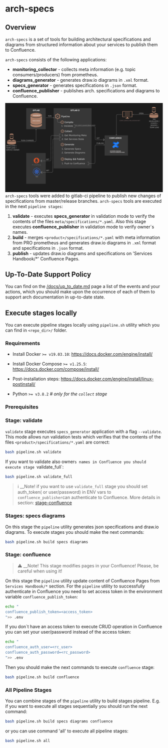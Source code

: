 # arch-specs
## Overview
`arch-specs` is a set of tools for building architectural specifications 
and diagrams from structured information about your services to publish them to Confluence.


`arch-specs` consists of the following applications:
* __monitoring_collector__ - collects meta information (e.g. topic consumers/producers) from prometheus.
* __diagrams_generator__ - generates draw.io diagrams in `.xml` format.
* __specs_generator__ - generates specifications in `.json` format.
* __confluence_publisher__ - publishes arch. specifications and diagrams to Confluence.


![](docs/images/workflow.png)
`arch-specs` tools were added to gitlab-ci pipeline to publish new changes of specifications 
from master/release branches. 
`arch-specs` tools are executed in the next `pipeline stages`:
1. __validate__ - executes __specs_generator__ in validation mode to verify the contents of the files `meta/specifications/*.yaml`.
   Also this stage executes __confluence_publisher__ in validation mode to verify owner`s names. 
1. __build__ - merges `<product>/specifications/*.yaml` with meta information from PRO prometheus and
   generates draw.io diagrams in `.xml` format and specifications in `.json` format. 
1. __publish__ - updates draw.io diagrams and specifications on 'Services Handbook/*' Confluence Pages.

## Up-To-Date Support Policy
You can find on the [/docs/up_to_date.md](/docs/up_to_date.md) page 
a list of the events and your actions, which you should make upon the occurrence of each of them
to support arch documentation in up-to-date state.

## Execute stages locally
You can execute pipeline stages locally using `pipeline.sh` utility which you can find in `<repo_dir>/` folder. 
### Requirements
* Install Docker `>= v19.03.10`:
 https://docs.docker.com/engine/install/

* Install Docker Compose `>= v1.25.5`:
 https://docs.docker.com/compose/install/  

* Post-installation steps:
 https://docs.docker.com/engine/install/linux-postinstall/

* Python `>= v3.8.2`  _# only for the `collect` stage_

### Prerequisites
### Stage: validate
`validate` stage executes `specs_generator` application with a flag `--validate`. This mode allows run 
validation tests which verifies that the contents of the files `<product>/specifications/*.yaml` are correct:

```bash
bash pipeline.sh validate
```
If you want to validate  also owner`s names in Confluence you should execute stage `validate_full`:
```bash
bash pipeline.sh validate_full
```
> :information_source: __Note! if you want to use `validate_full` stage you should set auth_token( or user/password) in ENV vars to 
> `confluence_publisher`can authenticate to Confluence. More details in section: [stage-confluence](#stage-confluence)

### Stages: specs diagrams
On this stage the `pipeline` utility generates json specifications and draw.io diagrams. 
To execute stages you should make the next commands:
```bash
bash pipeline.sh build specs diagrams 
```

### Stage: confluence
> :warning: __Note! This stage modifies pages in your Confluence!
 Please, be careful when using it!

On this stage the `pipeline` utility update content of Confluence Pages from `Services Handbook/*` section. 
For the  `pipeline` utility to successfully authenticate in Confluence 
you need to set access token in the environment variable `confluence_publish_token`:
```bash
echo "
confluence_publish_token=<access_token>
">> .env
```
If you don`t have an access token to execute CRUD operation in Confluence you can set your user/password
instead of the access token:
```bash
echo "
confluence_auth_user=<rc_user>
confluence_auth_password=<rc_password>
">> .env
```

Then you should make the next commands to execute `confluence` stage:
```bash
bash pipeline.sh build confluence
```

### All Pipeline Stages
You can combine stages of  the `pipeline` utility to build stages pipeline. 
E.g. if you want to execute all stages sequentially you should 
run the next command:
```bash
bash pipeline.sh build specs diagrams confluence
```
or you can use command 'all' to execute all pipeline stages:
```bash
bash pipeline.sh all
```
